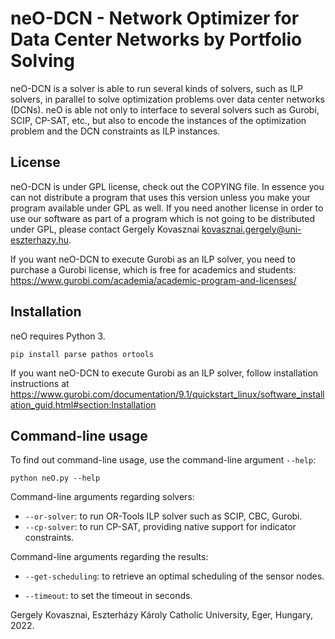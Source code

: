 # neO-DCN - Network Optimizer for Data Center Networks by Portfolio Solving

neO-DCN is a solver is able to run several kinds of solvers, such as ILP solvers, in parallel to solve optimization problems over data center networks (DCNs).
neO is able not only to interface to several solvers such as Gurobi, SCIP, CP-SAT, etc., but also to encode the instances of the optimization problem and the DCN constraints as ILP instances.

## License

neO-DCN is under GPL license, check out the COPYING file.
In essence you can not distribute a program that uses this version unless you make your program available under GPL as well. 
If you need another license in order to use our software as part of a program which is not going to be distributed under GPL, please contact
Gergely Kovasznai <kovasznai.gergely@uni-eszterhazy.hu>.

If you want neO-DCN to execute Gurobi as an ILP solver, you need to purchase a Gurobi license, which is free for academics and 
students: https://www.gurobi.com/academia/academic-program-and-licenses/

## Installation

neO requires Python 3.

```
pip install parse pathos ortools
```

If you want neO-DCN to execute Gurobi as an ILP solver, follow installation instructions at https://www.gurobi.com/documentation/9.1/quickstart_linux/software_installation_guid.html#section:Installation

## Command-line usage

To find out command-line usage, use the command-line argument `--help`:
```
python neO.py --help
```

Command-line arguments regarding solvers:
- `--or-solver`: to run OR-Tools ILP solver such as SCIP, CBC, Gurobi.
- `--cp-solver`: to run CP-SAT, providing native support for indicator constraints.
<!-- - `--gurobi-solver`: to run Gurobi via the package gurobipy, providing native support for indicator constraints. -->

Command-line arguments regarding the results:
- `--get-scheduling`: to retrieve an optimal scheduling of the sensor nodes.
<!-- - `--verify-scheduling`: to verify if the resulting scheduling satisfies the WSN constraints. -->
- `--timeout`: to set the timeout in seconds.

Gergely Kovasznai, Eszterházy Károly Catholic University, Eger, Hungary, 2022.
